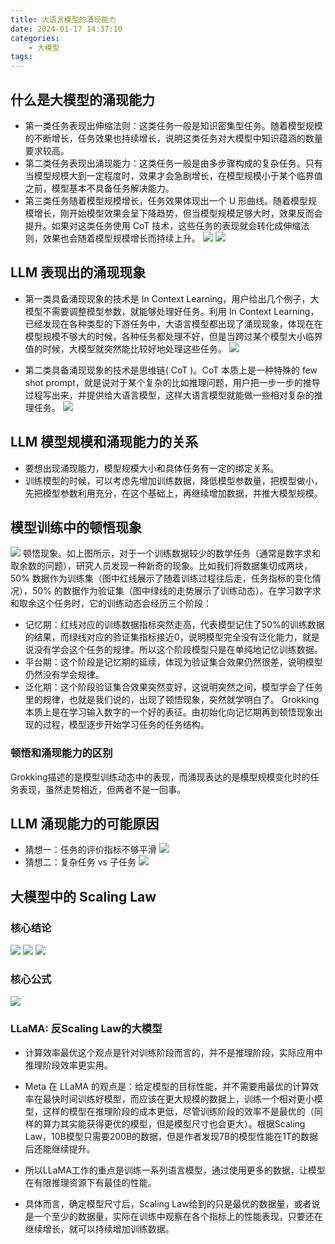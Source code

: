 ```yaml
---
title: 大语言模型的涌现能力
date: 2024-01-17 14:37:10
categories:
    - 大模型
tags:
---
```


## 什么是大模型的涌现能力
- 第一类任务表现出伸缩法则：这类任务一般是知识密集型任务。随着模型规模的不断增长，任务效果也持续增长，说明这类任务对大模型中知识蕴涵的数量要求较高。
- 第二类任务表现出涌现能力：这类任务一般是由多步骤构成的复杂任务。只有当模型规模大到一定程度时，效果才会急剧增长，在模型规模小于某个临界值之前，模型基本不具备任务解决能力。
- 第三类任务随着模型规模增长，任务效果体现出一个 U 形曲线。随着模型规模增长，刚开始模型效果会呈下降趋势，但当模型规模足够大时，效果反而会提升。如果对这类任务使用 CoT 技术，这些任务的表现就会转化成伸缩法则，效果也会随着模型规模增长而持续上升。
![](/img/note/202401191958.jpeg)
![](/img/note/202401191959.jpeg)

## LLM 表现出的涌现现象
- 第一类具备涌现现象的技术是 In Context Learning，用户给出几个例子，大模型不需要调整模型参数，就能够处理好任务。利用 In Context Learning，已经发现在各种类型的下游任务中，大语言模型都出现了涌现现象，体现在在模型规模不够大的时候，各种任务都处理不好，但是当跨过某个模型大小临界值的时候，大模型就突然能比较好地处理这些任务。
![](/img/note/202401201502.jpeg)

- 第二类具备涌现现象的技术是思维链( CoT )。CoT 本质上是一种特殊的 few shot prompt，就是说对于某个复杂的比如推理问题，用户把一步一步的推导过程写出来，并提供给大语言模型，这样大语言模型就能做一些相对复杂的推理任务。 
![](/img/note/202401201507.jpeg)

## LLM 模型规模和涌现能力的关系
- 要想出现涌现能力，模型规模大小和具体任务有一定的绑定关系。
- 训练模型的时候，可以考虑先增加训练数据，降低模型参数量，把模型做小，先把模型参数利用充分，在这个基础上，再继续增加数据，并推大模型规模。

## 模型训练中的顿悟现象
![](/img/note/202401201523.jpeg)
顿悟现象。如上图所示，对于一个训练数据较少的数学任务（通常是数字求和取余数的问题），研究人员发现一种新奇的现象。比如我们将数据集切成两块，50% 数据作为训练集（图中红线展示了随着训练过程往后走，任务指标的变化情况），50% 的数据作为验证集（图中绿线的走势展示了训练动态）。在学习数字求和取余这个任务时，它的训练动态会经历三个阶段：
- 记忆期：红线对应的训练数据指标突然走高，代表模型记住了50%的训练数据的结果，而绿线对应的验证集指标接近0，说明模型完全没有泛化能力，就是说没有学会这个任务的规律。所以这个阶段模型只是在单纯地记忆训练数据。
- 平台期：这个阶段是记忆期的延续，体现为验证集合效果仍然很差，说明模型仍然没有学会规律。
- 泛化期：这个阶段验证集合效果突然变好，这说明突然之间，模型学会了任务里的规律，也就是我们说的，出现了顿悟现象，突然就学明白了。
Grokking 本质上是在学习输入数字的一个好的表征。由初始化向记忆期再到顿悟现象出现的过程，模型逐步开始学习任务的任务结构。

### 顿悟和涌现能力的区别
Grokking描述的是模型训练动态中的表现，而涌现表达的是模型规模变化时的任务表现，虽然走势相近，但两者不是一回事。

## LLM 涌现能力的可能原因
- 猜想一：任务的评价指标不够平滑
![](/img/note/202401201727.jpeg)
- 猜想二：复杂任务 vs 子任务
![](/img/note/202401201732.jpeg)


## 大模型中的 Scaling Law

### 核心结论
![](/img/note/202401281432.png)
![](/img/note/202401281433.png)
![](/img/note/202401281434.png)

### 核心公式
![](/img/note/202401281435.png)

### LLaMA: 反Scaling Law的大模型
- 计算效率最优这个观点是针对训练阶段而言的，并不是推理阶段，实际应用中推理阶段效率更实用。

- Meta 在 LLaMA 的观点是：给定模型的目标性能，并不需要用最优的计算效率在最快时间训练好模型，而应该在更大规模的数据上，训练一个相对更小模型，这样的模型在推理阶段的成本更低，尽管训练阶段的效率不是最优的（同样的算力其实能获得更优的模型，但是模型尺寸也会更大）。根据Scaling Law，10B模型只需要200B的数据，但是作者发现7B的模型性能在1T的数据后还能继续提升。

- 所以LLaMA工作的重点是训练一系列语言模型，通过使用更多的数据，让模型在有限推理资源下有最佳的性能。

- 具体而言，确定模型尺寸后，Scaling Law给到的只是最优的数据量，或者说是一个至少的数据量，实际在训练中观察在各个指标上的性能表现，只要还在继续增长，就可以持续增加训练数据。
